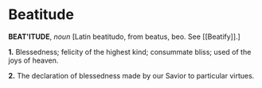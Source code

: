 # Beatitude

**BEAT'ITUDE**, _noun_ \[Latin beatitudo, from beatus, beo. See [[Beatify]].\]

**1.** Blessedness; felicity of the highest kind; consummate bliss; used of the joys of heaven.

**2.** The declaration of blessedness made by our Savior to particular virtues.